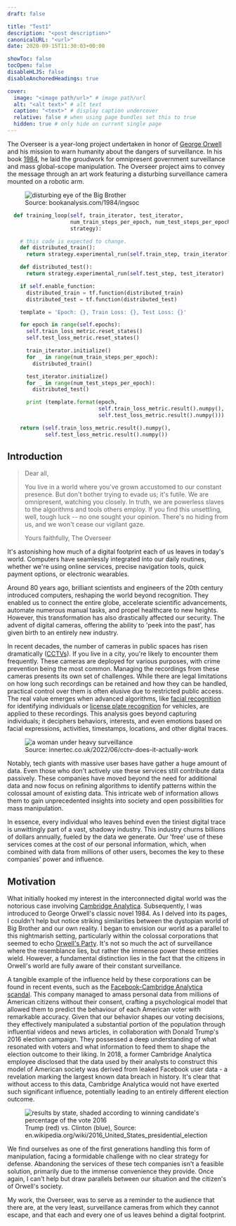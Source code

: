 ```yaml
---
draft: false

title: "Test1"
description: "<post description>"
canonicalURL: "<url>"
date: 2020-09-15T11:30:03+00:00

showToc: false
tocOpen: false
disableHLJS: false
disableAnchoredHeadings: true

cover:
  image: "<image path/url>" # image path/url
  alt: "<alt text>" # alt text
  caption: "<text>" # display caption undercover
  relative: false # when using page bundles set this to true
  hidden: true # only hide on current single page
---
```


The Overseer is a year-long project undertaken in honor of [George Orwell](https://en.wikipedia.org/wiki/George_Orwell)
and his mission to warn humanity about the dangers of surveillance. In his
book [1984](https://en.wikipedia.org/wiki/Nineteen_Eighty-Four), he laid the groudwork for omnipresent government
surveillance and mass global-scope manipulation. The Overseer project aims to convey the message through an art work
featuring a disturbing surveillance camera mounted on a robotic arm.

<figure>
  <img src="{{ '/images/posts/overseer/1984-orwell.png' | relative_url }}" alt="disturbing eye of the Big Brother">
  <figcaption>Source: bookanalysis.com/1984/ingsoc</figcaption>
</figure>

```py
  def training_loop(self, train_iterator, test_iterator,
                    num_train_steps_per_epoch, num_test_steps_per_epoch,
                    strategy):

    # this code is expected to change.
    def distributed_train():
      return strategy.experimental_run(self.train_step, train_iterator)

    def distributed_test():
      return strategy.experimental_run(self.test_step, test_iterator)

    if self.enable_function:
      distributed_train = tf.function(distributed_train)
      distributed_test = tf.function(distributed_test)

    template = 'Epoch: {}, Train Loss: {}, Test Loss: {}'

    for epoch in range(self.epochs):
      self.train_loss_metric.reset_states()
      self.test_loss_metric.reset_states()

      train_iterator.initialize()
      for _ in range(num_train_steps_per_epoch):
        distributed_train()

      test_iterator.initialize()
      for _ in range(num_test_steps_per_epoch):
        distributed_test()

      print (template.format(epoch,
                             self.train_loss_metric.result().numpy(),
                             self.test_loss_metric.result().numpy()))

    return (self.train_loss_metric.result().numpy(),
            self.test_loss_metric.result().numpy())

```

## Introduction

> Dear all,
>
> You live in a world where you've grown accustomed to our constant presence. But don't bother trying to evade us; it's
> futile. We are omnipresent, watching you closely. In truth, we are powerless slaves to the algorithms and tools others
> employ. If you find this unsettling, well, tough luck -- no one sought your opinion. There's no hiding from us, and we
> won't cease our vigilant gaze.
>
> Yours faithfully, The Overseer

It's astonishing how much of a digital footprint each of us leaves in today's world. Computers have seamlessly
integrated into our daily routines, whether we're using online services, precise navigation tools, quick payment
options, or electronic wearables.

Around 80 years ago, brilliant scientists and engineers of the 20th century introduced computers, reshaping the world
beyond recognition. They enabled us to connect the entire globe, accelerate scientific advancements, automate numerous
manual tasks, and propel healthcare to new heights. However, this transformation has also drastically affected our
security. The advent of digital cameras, offering the ability to 'peek into the past', has given birth to an entirely
new industry.

In recent decades, the number of cameras in public spaces has risen
dramatically ([CCTVs](https://en.wikipedia.org/wiki/Closed-circuit_television)). If you live in a city, you're likely to
encounter them frequently. These cameras are deployed for various purposes, with crime prevention being the most common.
Managing the recordings from these cameras presents its own set of challenges. While there are legal limitations on how
long such recordings can be retained and how they can be handled, practical control over them is often elusive due to
restricted public access. The real value emerges when advanced algorithms,
like [facial recognition](https://en.wikipedia.org/wiki/Facial_recognition_system) for identifying individuals
or [license plate recognition](https://en.wikipedia.org/wiki/Automatic_number-plate_recognition) for vehicles, are
applied to these recordings. This analysis goes beyond capturing individuals; it deciphers behaviors, interests, and
even emotions based on facial expressions, activities, timestamps, locations, and other digital traces.

<figure>
  <img src="{{ '/images/posts/overseer/observed.png' | relative_url }}" alt="a woman under heavy surveillance">
  <figcaption>Source: innertec.co.uk/2022/06/cctv-does-it-actually-work</figcaption>
</figure>

Notably, tech giants with massive user bases have gather a huge amount of data. Even those who don't actively use these
services still contribute data passively. These companies have moved beyond the need for additional data and now focus
on refining algorithms to identify patterns within the colossal amount of existing data. This intricate web of
information allows them to gain unprecedented insights into society and open possibilities for mass manipulation.

In essence, every individual who leaves behind even the tiniest digital trace is unwittingly part of a vast, shadowy
industry. This industry churns billions of dollars annually, fueled by the data we generate. Our 'free' use of these
services comes at the cost of our personal information, which, when combined with data from millions of other users,
becomes the key to these companies' power and influence.

## Motivation

What initially hooked my interest in the interconnected digital world was the notorious case
involving [Cambridge Analytica](https://en.wikipedia.org/wiki/Cambridge_Analytica). Subsequently, I was introduced to
George Orwell's classic novel 1984. As I delved into its pages, I couldn't help but notice striking similarities between
the dystopian world of Big Brother and our own reality. I began to envision our world as a parallel to this nightmarish
setting, particularly within the colossal corporations that seemed to
echo [Orwell's Party](https://en.wikipedia.org/wiki/Political_geography_of_Nineteen_Eighty-Four). It's not so much the
act of surveillance where the resemblance lies, but rather the immense power these entities wield. However, a
fundamental distinction lies in the fact that the citizens in Orwell's world are fully aware of their constant
surveillance.

A tangible example of the influence held by these corporations can be found in recent events, such as
the [Facebook-Cambridge Analytica scandal](https://en.wikipedia.org/wiki/Facebook%E2%80%93Cambridge_Analytica_data_scandal).
This company managed to amass personal data from millions of American citizens without their consent, crafting a
psychological model that allowed them to predict the behaviour of each American voter with remarkable accuracy. Given
that our behavior shapes our voting decisions, they effectively manipulated a substantial portion of the population
through influential videos and news articles, in collaboration with Donald Trump's 2016 election campaign. They
possessed a deep understanding of what resonated with voters and what information to feed them to shape the election
outcome to their liking. In 2018, a former Cambridge Analytica employee disclosed that the data used by their analysts
to construct this model of American society was derived from leaked Facebook user data - a revelation marking the
largest known data breach in history. It's clear that without access to this data, Cambridge Analytica would not have
exerted such significant influence, potentially leading to an entirely different election outcome.

<figure>
  <img src="{{ '/images/posts/overseer/usa-2016.png' | relative_url }}" alt="results by state, shaded according to winning candidate's percentage of the vote 2016">
  <figcaption>Trump (red) vs. Clinton (blue), Source: en.wikipedia.org/wiki/2016_United_States_presidential_election</figcaption>
</figure>

We find ourselves as one of the first generations handling this form of manipulation, facing a formidable challenge with
no clear strategy for defense. Abandoning the services of these tech companies isn't a feasible solution, primarily due
to the immense convenience they provide. Once again, I can't help but draw parallels between our situation and the
citizen's of Orwell's society.

My work, the Overseer, was to serve as a reminder to the audience that there are, at the very least, surveillance
cameras from which they cannot escape, and that each and every one of us leaves behind a digital footprint.